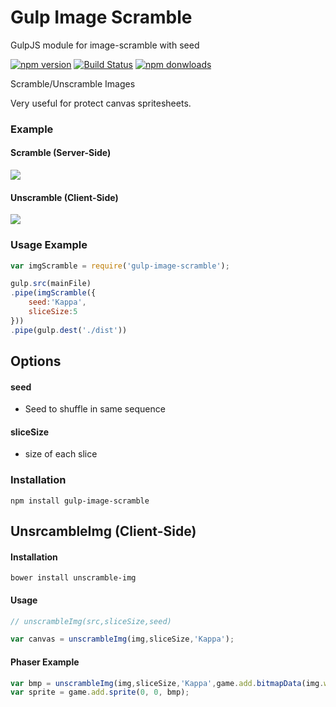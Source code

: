 # Gulp Image Scramble

GulpJS module for image-scramble with seed

[![npm version](https://img.shields.io/npm/v/gulp-image-scramble.svg?style=flat-square)](https://www.npmjs.com/package/gulp-image-scramble) 
[![Build Status](https://img.shields.io/travis/webcaetano/gulp-image-scramble.svg?style=flat-square)](https://travis-ci.org/webcaetano/gulp-image-scramble) 
[![npm donwloads](https://img.shields.io/npm/dt/gulp-image-scramble.svg?style=flat-square)](https://www.npmjs.com/package/gulp-image-scramble) 

Scramble/Unscramble Images

Very useful for protect canvas spritesheets.

### Example

#### Scramble (Server-Side)
![](http://i.imgur.com/4oReaij.png)

#### Unscramble (Client-Side)
![](http://i.imgur.com/AwfN1Gq.png)

### Usage Example

```javascript
var imgScramble = require('gulp-image-scramble');

gulp.src(mainFile)
.pipe(imgScramble({
	seed:'Kappa',
	sliceSize:5
}))
.pipe(gulp.dest('./dist'))
```

## Options

#### seed
- Seed to shuffle in same sequence

#### sliceSize
- size of each slice

### Installation 

```
npm install gulp-image-scramble
```


## UnsrcambleImg (Client-Side)

#### Installation
```
bower install unscramble-img
```

#### Usage 

```javascript
// unscrambleImg(src,sliceSize,seed)

var canvas = unscrambleImg(img,sliceSize,'Kappa');
```

#### Phaser Example

```javascript
var bmp = unscrambleImg(img,sliceSize,'Kappa',game.add.bitmapData(img.width,img.height));
var sprite = game.add.sprite(0, 0, bmp);
```
